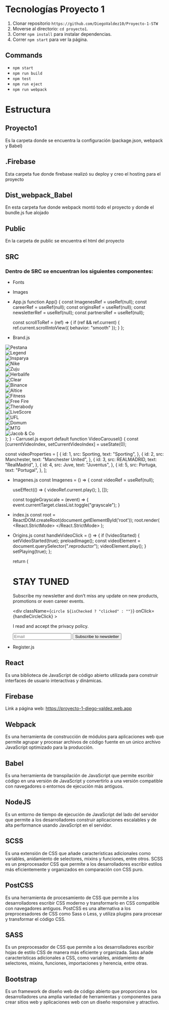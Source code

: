 # Tecnologías Proyecto 1
1. Clonar repositorio `https://github.com/DiegoValdez10/Proyecto-1-STW`
2. Moverse al directorio: `cd proyecto1`.<br />
3. Correr `npm install` para instalar dependencias.<br />
4. Correr `npm start` para ver la página.

## Commands

- `npm start`
- `npm run build`
- `npm test`
- `npm run eject`
- `npm run webpack`

# Estructura
## Proyecto1 
Es la carpeta donde se encuentra la configuración (package.json, webpack y Babel)
## .Firebase
Esta carpeta fue donde firebase realizó su deploy y creo el hosting para el proyecto
## Dist_webpack_Babel
En esta carpeta fue donde webpack montó todo el proyecto y donde el bundle.js fue alojado
## Public
En la carpeta de public se encuentra el html del proyecto
## SRC
### Dentro de SRC se encuentran los siguientes componentes:
- Fonts
- Images
- App.js 
function App() {
  const ImagenesRef = useRef(null);
  const careerRef = useRef(null);
  const originsRef = useRef(null);
  const newsletterRef = useRef(null);
  const partnersRef = useRef(null);

  const scrollToRef = (ref) => {
    if (ref && ref.current) {
      ref.current.scrollIntoView({ behavior: "smooth" });
    }
  };
- Brand.js
<div className="grid-container">
        <div className="grid-item"><img src={Pestana} alt="Pestana" /></div>
        <div className="grid-item"><img src={Legend} alt="Legend" /></div>
        <div className="grid-item"><img src={Insparya} alt="Insparya" /></div>
        <div className="grid-item"><img src={Nike} alt="Nike" /></div>
        <div className="grid-item"><img src={Zuju} alt="Zuju" /></div>
        <div className="grid-item"><img src={Herbalife} alt="Herbalife" /></div>
        <div className="grid-item"><img src={Clear} alt="Clear" /></div>
        <div className="grid-item"><img src={Binance} alt="Binance" /></div>
        <div className="grid-item"><img src={Altice} alt="Altice" /></div>
        <div className="grid-item"><img src={Fitness} alt="Fitness" /></div>
        <div className="grid-item"><img src={FF} alt="Free Fire" /></div>
        <div className="grid-item"><img src={Therabody} alt="Therabody" /></div>
        <div className="grid-item"><img src={LiveScore} alt="LiveScore" /></div>
        <div className="grid-item"><img src={UFL} alt="UFL" /></div>
        <div className="grid-item"><img src={Domum} alt="Domum" /></div>
        <div className="grid-item"><img src={MTG} alt="MTG" /></div>
        <div className="grid-item"><img src={Jacob} alt="Jacob & Co" /></div>
      </div>
    </div>
  );
}
- Carrusel.js
export default function VideoCarousel() {
  const [currentVideoIndex, setCurrentVideoIndex] = useState(0);

  const videoProperties = [
    {
      id: 1,
      src: Sporting,
      text: "Sporting",
    },
    {
      id: 2,
      src: Manchester,
      text: "Manchester United",
    },
    {
      id: 3,
      src: REALMADRID,
      text: "RealMadrid",
    },
    {
      id: 4,
      src: Juve,
      text: "Juventus",
    },
    {
      id: 5,
      src: Portuga,
      text: "Portugal",
    },
  ];
- Imagenes.js
const Imagenes = () => {
  const videoRef = useRef(null);

  useEffect(() => {
    videoRef.current.play();
  }, []);

  const toggleGrayscale = (event) => {
    event.currentTarget.classList.toggle("grayscale");
  }
- index.js
const root = ReactDOM.createRoot(document.getElementById('root'));
root.render(
  <React.StrictMode>
    <App />
  </React.StrictMode>
);
- Origins.js
  const handleVideoClick = () => {
    if (!videoStarted) {
      setVideoStarted(true);
      preloadImage();
      const videoElement = document.querySelector(".reproductor");
      videoElement.play();
    }
    setPlaying(true);
  };

    return (
        <div className="conteiner">
            <div className="Tunned">
                <h1>STAY TUNED</h1>
            </div>
            <div className="texto"><p>Subscribe my newsletter and don’t miss any update on new products, promotions or even career events.</p></div>
            <div className="register-container">
                <div className="checkbox-container">
                    <div
                        className={`circle ${isChecked ? "clicked" : ""}`}
                        onClick={handleCircleClick}
                    ></div>
                    <p>I read and accept the privacy policy.</p>
                </div>
                <div className="input-container">
                    <input type="email" placeholder="Email" required />
                    <button type="submit">Subscribe to newsletter</button>
                </div>
            </div>
- Register.js
## React
Es una biblioteca de JavaScript de código abierto utilizada para construir interfaces de usuario interactivas y dinámicas.
## Firebase
Link a página web: https://proyecto-1-diego-valdez.web.app
## Webpack
Es una herramienta de construcción de módulos para aplicaciones web que permite agrupar y procesar archivos de código fuente en un único archivo JavaScript optimizado para la producción.
## Babel
Es una herramienta de transpilación de JavaScript que permite escribir código en una versión de JavaScript y convertirlo a una versión compatible con navegadores o entornos de ejecución más antiguos. 
## NodeJS
Es un entorno de tiempo de ejecución de JavaScript del lado del servidor que permite a los desarrolladores construir aplicaciones escalables y de alta performance usando JavaScript en el servidor.
## SCSS
Es una extensión de CSS que añade características adicionales como variables, anidamiento de selectores, mixins y funciones, entre otros. SCSS es un preprocesador CSS que permite a los desarrolladores escribir estilos más eficientemente y organizados en comparación con CSS puro.
## PostCSS
Es una herramienta de procesamiento de CSS que permite a los desarrolladores escribir CSS moderno y transformarlo en CSS compatible con navegadores antiguos. PostCSS es una alternativa a los preprocesadores de CSS como Sass o Less, y utiliza plugins para procesar y transformar el código CSS. 
## SASS
Es un preprocesador de CSS que permite a los desarrolladores escribir hojas de estilo CSS de manera más eficiente y organizada. Sass añade características adicionales a CSS, como variables, anidamiento de selectores, mixins, funciones, importaciones y herencia, entre otras. 
## Bootstrap
Es un framework de diseño web de código abierto que proporciona a los desarrolladores una amplia variedad de herramientas y componentes para crear sitios web y aplicaciones web con un diseño responsive y atractivo.



